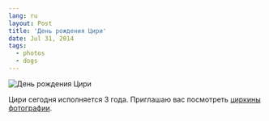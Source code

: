 ```yaml
---
lang: ru
layout: Post
title: 'День рождения Цири'
date: Jul 31, 2014
tags:
  - photos
  - dogs
---
```


![День рождения Цири](photo://2014-05-17_7270_Artem_Sapegin)

Цири сегодня исполняется 3 года. Приглашаю вас посмотреть [циркины фотографии](http://morning.photos/albums/saluki/).
